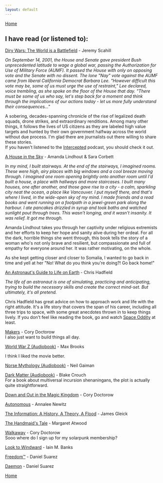 ```yaml
---
layout: default
---
```


[Home](/)

## I have read (or listened to):

[Diry Wars: The World is a Battlefield](https://www.hachettebookgroup.com/titles/jeremy-scahill/dirty-wars/9781568587271/) - Jeremy Scahill

_On September 14, 2001, the House and Senate gave president Bush unprecedented latitude to wage a global war, passing the Authorization for Use of Military Force (AUMF). It passed the House with only on opposing vote and the Senate with no dissent. The lone "Nay" vote against the AUMF came from liberal California Democrat Barbara Lee. "However difficult this vote may be, some of us must urge the use of restraint," Lee declared, voice trembling, as she spoke on the floor of the House that day. "There must be some of us who say, let's step back for a moment and think through the implications of our actions today - let us more fully understand their consequences..."_

A sobering, decades-spanning chronicle of the rise of legalized death squads, drone strikes, and extraordinary renditions. Among many other things, it follows the lives of US citizens as they are labeled high value targets and hunted by their own government halfway across the world without due process. I'm glad there are journalists out there willing to share these stories.  
If you haven't listened to the [Intercepted](https://theintercept.com/podcasts/) podcast, you should check it out.

[A House in the Sky](https://en.wikipedia.org/wiki/A_House_in_the_Sky) - Amanda Lindhout & Sara Corbett

_In my mind, I built stairways. At the end of the stairways, I imagined rooms. These were high, airy places with big windows and a cool breeze moving through. I imagined one room opening brightly onto another room until I'd built a house, a place with hallways and more staircases. I built many houses, one after another, and those gave rise to a city - a calm, sparkling city neat the ocean, a place like Vancouver. I put myself there, and that's where I lived, in the wide-open sky of my mind. I made friends and a read books and went running on a footpath in a jewel-green park along the harbour. I ate pancakes drizzled in syrup and took baths and watched sunlight pout through trees. This wasn't longing, and it wasn't insanity. It was relief. It got me through._

Amanda Lindhout takes you through her captivity under religious extremists and her efforts to keep her hope and sanity alive during her ordeal. For all the dark, horrible things she went through, this book tells the story of a woman who's not only brave and resilient, but compassionate and full of empathy for everyone around her. It was rather motivating, on the whole.

As she kept getting closer and closer to Somalia, I wanted to go back in time and yell at her "No! What do you think you're doing?! Go back home!" 

[An Astronaut's Guide to Life on Earth](https://chrishadfield.ca/books/) - Chris Hadfield

_The life of an astronaut is one of simulating, practicing and anticipating, trying to build the necessary skills and create the correct mind-set. But ultimately, it's all pretend._

Chris Hadfield has great advice on how to approach work and life with the right attitude. It's a life story that covers the span of his career, including all three trips to space, with some great anecdotes thrown in to keep things lively. If you don't feel like reading the book, go and watch [Space Oddity](https://www.youtube.com/watch?v=KaOC9danxNo) at least.

[Makers](https://en.wikipedia.org/wiki/Makers_(novel)) - Cory Doctorow  
I also just want to build things all day.

[World War Z (Audiobook)](https://en.wikipedia.org/wiki/World_War_Z) - Max Brooks

I think I liked the movie better.

[Norse Mythology (Audiobook)](https://en.wikipedia.org/wiki/Norse_Mythology_(Neil_Gaiman)) - Neil Gaiman  

[Dark Matter (Audiobook)](http://blakecrouch.com/dark-matter.php) - Blake Crouch  
For a book about multiversal incursion shenaningans, the plot is actually quite straightforward.

[Down and Out in the Magic Kingdom](https://en.wikipedia.org/wiki/Down_and_Out_in_the_Magic_Kingdom) - Cory Doctorow  

[Autonomous](https://www.goodreads.com/book/show/28209634-autonomous) - Annalee Newitz

[The Information: A History, A Theory, A Flood](https://en.wikipedia.org/wiki/The_Information:_A_History,_a_Theory,_a_Flood) - James Gleick

[The Handmaid's Tale](https://en.wikipedia.org/wiki/The_Handmaid%27s_Tale) - Margaret Atwood

[Walkaway](https://en.wikipedia.org/wiki/Walkaway_(Doctorow_novel)) - Cory Doctorow  
Sooo where do I sign up for my solarpunk membership?

[Look to Windward](https://en.wikipedia.org/wiki/Look_to_Windward) - Iain M. Banks

[Freedom™](https://en.wikipedia.org/wiki/Freedom%E2%84%A2) - Daniel Suarez

[Daemon](https://en.wikipedia.org/wiki/Daemon_(novel_series)) - Daniel Suarez


[Home](/)
